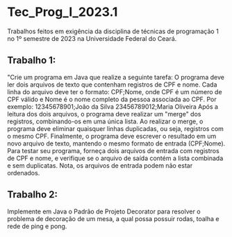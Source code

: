 # Tec_Prog_I_2023.1
Trabalhos feitos em exigência da disciplina de técnicas de programação 1 no 1º semestre de 2023 na Universidade Federal do Ceará.

## Trabalho 1:
"Crie um programa em Java que realize a seguinte tarefa:
O programa deve ler dois arquivos de texto que contenham registros de CPF e nome. Cada linha do arquivo deve ter o formato: CPF;Nome, onde CPF é um número de CPF válido e Nome é o nome completo da pessoa associada ao CPF. Por exemplo:
12345678901;João da Silva 
23456789012;Maria Oliveira
Após a leitura dos dois arquivos, o programa deve realizar um "merge" dos registros, combinando-os em uma única lista.
Ao realizar o merge, o programa deve eliminar quaisquer linhas duplicadas, ou seja, registros com o mesmo CPF.
Finalmente, o programa deve escrever o resultado em um novo arquivo de texto, mantendo o mesmo formato de entrada (CPF;Nome).
Para testar seu programa, forneça dois arquivos de entrada com registros de CPF e nome, e verifique se o arquivo de saída contém a lista combinada e sem duplicatas.
Nota, os arquivos de entrada podem não estar ordenados.

## Trabalho 2: 
Implemente em Java o Padrão de Projeto Decorator para resolver o problema de decoração de um mesa, a qual possa possuir rodas, toalha e rede de ping e pong.
